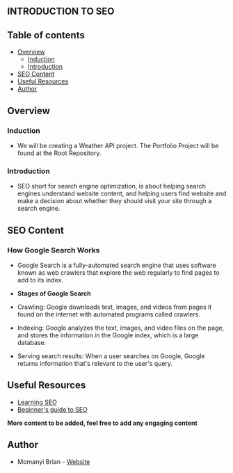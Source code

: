 ## INTRODUCTION TO SEO

## Table of contents

- [Overview](#overview)
    - [Induction](#induction)
    - [Introduction](#introduction)
- [SEO Content](#seo-content)
- [Useful Resources](#useful-resources)
- [Author](#author)

## Overview

### Induction
- We will be creating a Weather API project. The Portfolio Project will be found at the Root Repository.

### Introduction
- SEO short for search engine optimization, is about helping search engines understand website content, and helping users find website and make a decision about whether they should visit your site through a search engine.

## SEO Content

### How Google Search Works
- Google Search is a fully-automated search engine that uses software known as web crawlers that explore the web regularly to find pages to add to its index.

- **Stages of Google Search**
- Crawling: Google downloads text, images, and videos from pages it found on the internet with automated programs called crawlers.
- Indexing: Google analyzes the text, images, and video files on the page, and stores the information in the Google index, which is a large database.
- Serving search results: When a user searches on Google, Google returns information that's relevant to the user's query.


## Useful Resources
- [Learning SEO](https://learningseo.io/)
- [Beginner's guide to SEO](https://moz.com/beginners-guide-to-seo)

**More content to be added, feel free to add any engaging content**

## Author

- Momanyi Brian - [Website](https://momanyi-brian-portfolio.vercel.app)